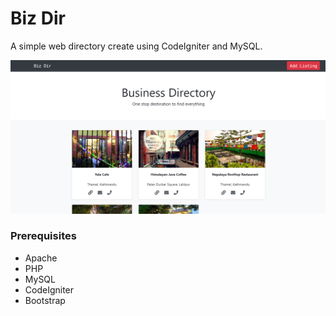 # Biz Dir

A simple web directory create using CodeIgniter and MySQL.

![Index Page](screenshots/bizdir.PNG?raw=true "Index Page")

### Prerequisites

* Apache
* PHP
* MySQL
* CodeIgniter
* Bootstrap

